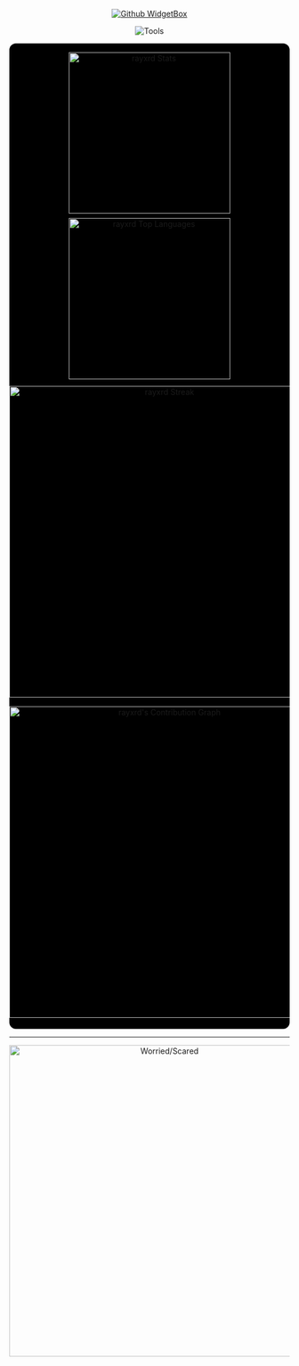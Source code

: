<p align="center">
  <a href="https://github.com/rayxrd">
    <img src="https://github-widgetbox.vercel.app/api/profile?username=rayxrd&data=followers,repositories,stars,commits&theme=viridescent" alt="Github WidgetBox"/>
  </a>
</p>



<p align="center">
  <img src="https://skillicons.dev/icons?i=python,js,html,css,cs,cpp,ruby,php,vscode" alt="Tools"/>
</p>


<div align="center" style="background:#000000; border-radius:12px; margin:12px auto; padding:12px 0; max-width:560px;">
  <div style="display:flex;flex-wrap:wrap;justify-content:center;">
    <img src="https://github-readme-stats.vercel.app/api?username=rayxrd&show_icons=true&theme=dark&border_radius=12&bg_color=000000&title_color=ffffff&text_color=c0c0c0&icon_color=ffffff" width="290" alt="rayxrd Stats" style="margin:4px;">
    <img src="https://github-readme-stats.vercel.app/api/top-langs?username=rayxrd&show_icons=true&theme=dark&border_radius=12&bg_color=000000&title_color=ffffff&text_color=c0c0c0&icon_color=ffffff&layout=compact" width="290" alt="rayxrd Top Languages" style="margin:4px;">
  </div>
  <img src="https://github-readme-streak-stats.herokuapp.com/?user=rayxrd&theme=dark&background=000000&ring=ffffff&fire=ffffff&currStreakLabel=ffffff&sideNums=ffffff&sideLabels=c0c0c0&dates=c0c0c0&border_radius=12" width="560" alt="rayxrd Streak" style="margin:8px 0;">
  <img src="https://github-readme-activity-graph.vercel.app/graph?username=rayxrd&theme=react-dark&bg_color=000000&color=ffffff&line=ffffff&point=c0c0c0" width="560" alt="rayxrd's Contribution Graph" style="margin:8px 0;">
</div>



---



<p align="center" style="margin-top:12px;">
  <img alt="Worried/Scared" width="560" src="https://raw.githubusercontent.com/rayxrd/rayxrd/47211229bb3336d16951ca863ed0c61929bf8a78/.github/worried-scared.gif">
</p>
